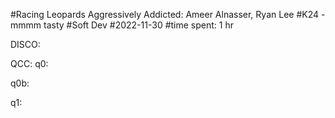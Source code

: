 #Racing Leopards Aggressively Addicted: Ameer Alnasser, Ryan Lee
#K24 - mmmm tasty
#Soft Dev
#2022-11-30
#time spent: 1 hr

DISCO:

QCC:
q0:

q0b:

q1:
